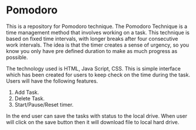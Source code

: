 # Pomodoro
This is a repository for Pomodoro technique. 
The Pomodoro Technique is a time management method that involves working on a task. This technique is based on fixed time intervals, with longer breaks after four consecutive work intervals. The idea is that the timer creates a sense of urgency, so you know you only have pre defined duration to make as much progress as possible. 

The technology used is HTML, Java Script, CSS. This is simple interface which has been created for users to keep check on the time during the task. Users will have the following features.
1) Add Task.
2) Delete Task.
3)  Start/Pause/Reset timer.

In the end user can save the tasks with status to the local drive. When user will click on the save button then it will download file to local hard drive.





